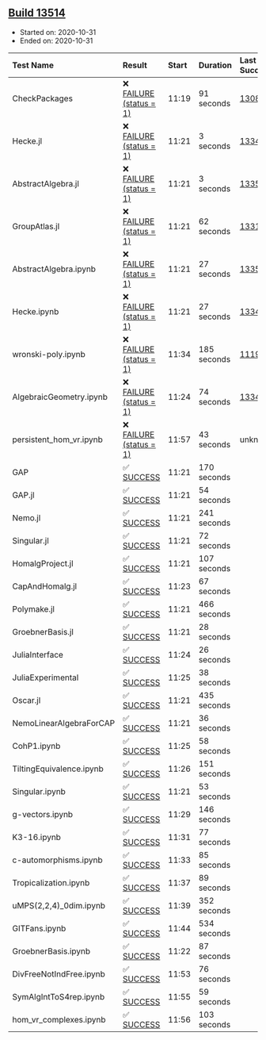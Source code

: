 ## [Build 13514](https://oscarci.mathematik.uni-kl.de/job/oscar/13514/)

* Started on: 2020-10-31
* Ended on: 2020-10-31

| Test Name    | Result | Start | Duration | Last Success | First Failure |
|:-------------|:-------|:------|:---------|:-------------|:--------------|
| CheckPackages | ❌ [FAILURE (status = 1)](https://oscarci.mathematik.uni-kl.de/job/oscar/13514/artifact/logs/build-13514/CheckPackages.log) | 11:19 | 91 seconds | [13085](https://oscarci.mathematik.uni-kl.de/job/oscar/13085/) | [13086](https://oscarci.mathematik.uni-kl.de/job/oscar/13086/) |
| Hecke.jl | ❌ [FAILURE (status = 1)](https://oscarci.mathematik.uni-kl.de/job/oscar/13514/artifact/logs/build-13514/Hecke.jl.log) | 11:21 | 3 seconds | [13341](https://oscarci.mathematik.uni-kl.de/job/oscar/13341/) | [13342](https://oscarci.mathematik.uni-kl.de/job/oscar/13342/) |
| AbstractAlgebra.jl | ❌ [FAILURE (status = 1)](https://oscarci.mathematik.uni-kl.de/job/oscar/13514/artifact/logs/build-13514/AbstractAlgebra.jl.log) | 11:21 | 3 seconds | [13355](https://oscarci.mathematik.uni-kl.de/job/oscar/13355/) | [13356](https://oscarci.mathematik.uni-kl.de/job/oscar/13356/) |
| GroupAtlas.jl | ❌ [FAILURE (status = 1)](https://oscarci.mathematik.uni-kl.de/job/oscar/13514/artifact/logs/build-13514/GroupAtlas.jl.log) | 11:21 | 62 seconds | [13311](https://oscarci.mathematik.uni-kl.de/job/oscar/13311/) | [13312](https://oscarci.mathematik.uni-kl.de/job/oscar/13312/) |
| AbstractAlgebra.ipynb | ❌ [FAILURE (status = 1)](https://oscarci.mathematik.uni-kl.de/job/oscar/13514/artifact/logs/build-13514/AbstractAlgebra.ipynb.log) | 11:21 | 27 seconds | [13355](https://oscarci.mathematik.uni-kl.de/job/oscar/13355/) | [13356](https://oscarci.mathematik.uni-kl.de/job/oscar/13356/) |
| Hecke.ipynb | ❌ [FAILURE (status = 1)](https://oscarci.mathematik.uni-kl.de/job/oscar/13514/artifact/logs/build-13514/Hecke.ipynb.log) | 11:21 | 27 seconds | [13341](https://oscarci.mathematik.uni-kl.de/job/oscar/13341/) | [13342](https://oscarci.mathematik.uni-kl.de/job/oscar/13342/) |
| wronski-poly.ipynb | ❌ [FAILURE (status = 1)](https://oscarci.mathematik.uni-kl.de/job/oscar/13514/artifact/logs/build-13514/wronski-poly.ipynb.log) | 11:34 | 185 seconds | [11192](https://oscarci.mathematik.uni-kl.de/job/oscar/11192/) | [11193](https://oscarci.mathematik.uni-kl.de/job/oscar/11193/) |
| AlgebraicGeometry.ipynb | ❌ [FAILURE (status = 1)](https://oscarci.mathematik.uni-kl.de/job/oscar/13514/artifact/logs/build-13514/AlgebraicGeometry.ipynb.log) | 11:24 | 74 seconds | [13341](https://oscarci.mathematik.uni-kl.de/job/oscar/13341/) | [13342](https://oscarci.mathematik.uni-kl.de/job/oscar/13342/) |
| persistent_hom_vr.ipynb | ❌ [FAILURE (status = 1)](https://oscarci.mathematik.uni-kl.de/job/oscar/13514/artifact/logs/build-13514/persistent_hom_vr.ipynb.log) | 11:57 | 43 seconds | unknown | unknown |
| GAP | ✅ [SUCCESS](https://oscarci.mathematik.uni-kl.de/job/oscar/13514/artifact/logs/build-13514/GAP.log) | 11:21 | 170 seconds |  |  |
| GAP.jl | ✅ [SUCCESS](https://oscarci.mathematik.uni-kl.de/job/oscar/13514/artifact/logs/build-13514/GAP.jl.log) | 11:21 | 54 seconds |  |  |
| Nemo.jl | ✅ [SUCCESS](https://oscarci.mathematik.uni-kl.de/job/oscar/13514/artifact/logs/build-13514/Nemo.jl.log) | 11:21 | 241 seconds |  |  |
| Singular.jl | ✅ [SUCCESS](https://oscarci.mathematik.uni-kl.de/job/oscar/13514/artifact/logs/build-13514/Singular.jl.log) | 11:21 | 72 seconds |  |  |
| HomalgProject.jl | ✅ [SUCCESS](https://oscarci.mathematik.uni-kl.de/job/oscar/13514/artifact/logs/build-13514/HomalgProject.jl.log) | 11:21 | 107 seconds |  |  |
| CapAndHomalg.jl | ✅ [SUCCESS](https://oscarci.mathematik.uni-kl.de/job/oscar/13514/artifact/logs/build-13514/CapAndHomalg.jl.log) | 11:23 | 67 seconds |  |  |
| Polymake.jl | ✅ [SUCCESS](https://oscarci.mathematik.uni-kl.de/job/oscar/13514/artifact/logs/build-13514/Polymake.jl.log) | 11:21 | 466 seconds |  |  |
| GroebnerBasis.jl | ✅ [SUCCESS](https://oscarci.mathematik.uni-kl.de/job/oscar/13514/artifact/logs/build-13514/GroebnerBasis.jl.log) | 11:21 | 28 seconds |  |  |
| JuliaInterface | ✅ [SUCCESS](https://oscarci.mathematik.uni-kl.de/job/oscar/13514/artifact/logs/build-13514/JuliaInterface.log) | 11:24 | 26 seconds |  |  |
| JuliaExperimental | ✅ [SUCCESS](https://oscarci.mathematik.uni-kl.de/job/oscar/13514/artifact/logs/build-13514/JuliaExperimental.log) | 11:25 | 38 seconds |  |  |
| Oscar.jl | ✅ [SUCCESS](https://oscarci.mathematik.uni-kl.de/job/oscar/13514/artifact/logs/build-13514/Oscar.jl.log) | 11:21 | 435 seconds |  |  |
| NemoLinearAlgebraForCAP | ✅ [SUCCESS](https://oscarci.mathematik.uni-kl.de/job/oscar/13514/artifact/logs/build-13514/NemoLinearAlgebraForCAP.log) | 11:21 | 36 seconds |  |  |
| CohP1.ipynb | ✅ [SUCCESS](https://oscarci.mathematik.uni-kl.de/job/oscar/13514/artifact/logs/build-13514/CohP1.ipynb.log) | 11:25 | 58 seconds |  |  |
| TiltingEquivalence.ipynb | ✅ [SUCCESS](https://oscarci.mathematik.uni-kl.de/job/oscar/13514/artifact/logs/build-13514/TiltingEquivalence.ipynb.log) | 11:26 | 151 seconds |  |  |
| Singular.ipynb | ✅ [SUCCESS](https://oscarci.mathematik.uni-kl.de/job/oscar/13514/artifact/logs/build-13514/Singular.ipynb.log) | 11:21 | 53 seconds |  |  |
| g-vectors.ipynb | ✅ [SUCCESS](https://oscarci.mathematik.uni-kl.de/job/oscar/13514/artifact/logs/build-13514/g-vectors.ipynb.log) | 11:29 | 146 seconds |  |  |
| K3-16.ipynb | ✅ [SUCCESS](https://oscarci.mathematik.uni-kl.de/job/oscar/13514/artifact/logs/build-13514/K3-16.ipynb.log) | 11:31 | 77 seconds |  |  |
| c-automorphisms.ipynb | ✅ [SUCCESS](https://oscarci.mathematik.uni-kl.de/job/oscar/13514/artifact/logs/build-13514/c-automorphisms.ipynb.log) | 11:33 | 85 seconds |  |  |
| Tropicalization.ipynb | ✅ [SUCCESS](https://oscarci.mathematik.uni-kl.de/job/oscar/13514/artifact/logs/build-13514/Tropicalization.ipynb.log) | 11:37 | 89 seconds |  |  |
| uMPS(2,2,4)_0dim.ipynb | ✅ [SUCCESS](https://oscarci.mathematik.uni-kl.de/job/oscar/13514/artifact/logs/build-13514/uMPS-2-2-4-_0dim.ipynb.log) | 11:39 | 352 seconds |  |  |
| GITFans.ipynb | ✅ [SUCCESS](https://oscarci.mathematik.uni-kl.de/job/oscar/13514/artifact/logs/build-13514/GITFans.ipynb.log) | 11:44 | 534 seconds |  |  |
| GroebnerBasis.ipynb | ✅ [SUCCESS](https://oscarci.mathematik.uni-kl.de/job/oscar/13514/artifact/logs/build-13514/GroebnerBasis.ipynb.log) | 11:22 | 87 seconds |  |  |
| DivFreeNotIndFree.ipynb | ✅ [SUCCESS](https://oscarci.mathematik.uni-kl.de/job/oscar/13514/artifact/logs/build-13514/DivFreeNotIndFree.ipynb.log) | 11:53 | 76 seconds |  |  |
| SymAlgIntToS4rep.ipynb | ✅ [SUCCESS](https://oscarci.mathematik.uni-kl.de/job/oscar/13514/artifact/logs/build-13514/SymAlgIntToS4rep.ipynb.log) | 11:55 | 59 seconds |  |  |
| hom_vr_complexes.ipynb | ✅ [SUCCESS](https://oscarci.mathematik.uni-kl.de/job/oscar/13514/artifact/logs/build-13514/hom_vr_complexes.ipynb.log) | 11:56 | 103 seconds |  |  |
